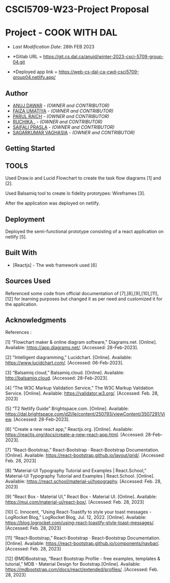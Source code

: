 # CSCI5709-W23-Project Proposal
<!--- The following README.md sample file was adapted from https://gist.github.com/PurpleBooth/109311bb0361f32d87a2#file-readme-template-md by Gabriella Mosquera for academic use ---> 
<!--- You may delete any comments in this sample README.md file. If needing to use as a .txt file then simply delete all comments, edit as needed, and save as a README.txt file --->

# Project - COOK WITH DAL

* *Last Modification Date*: 28th FEB 2023

* *Gitlab URL = https://git.cs.dal.ca/anujd/winter-2023-csci-5709-group-04.git
* *Deployed app link = https://web-cs-dal-ca-cwd-csci5709-group04.netlify.app/


## Author

* [ANUJ DAWAR](an877696@dal.ca) - *(OWNER and CONTRIBUTOR)*
* [FAIZA UMATIYA](faizaumatiya@dal.ca) - *(OWNER and CONTRIBUTOR)*
* [PARUL RAICH](pr678267@dal.ca) - *(OWNER and CONTRIBUTOR)*
* [RUCHIKA .](rc315087@dal.ca) - *(OWNER and CONTRIBUTOR)*
* [SAIFALI PRASLA](sf527330@dal.ca) - *(OWNER and CONTRIBUTOR)*
* [SAGARKUMAR VAGHASIA](sg682034@dal.ca) - *(OWNER and CONTRIBUTOR)*

## Getting Started

## TOOLS

Used Draw.io and Lucid Flowchart to create the task flow diagrams [1] and [2].

Used Balsamiq tool to create lo fidelity prototypes: Wireframes [3].

After the application was deployed on netlify.


## Deployment

Deployed the semi-functional prototype consisting of a react application on netlify [5].

## Built With

<!--- Provide a list of the frameworks used to build this application, your list should include the name of the framework used, the url where the framework is available for download and what the framework was used for, see the example below --->

* [Reactjs] - The web framework used [6]

## Sources Used
Referenced some code from official documentation of [7],[8],[9],[10],[11],[12] for learning purposes but changed it as per need and customized it for the application.

## Acknowledgments

References :

[1] “Flowchart maker & online diagram software,” Diagrams.net. [Online]. Available: https://app.diagrams.net/. [Accessed: 28-Feb-2023].

[2] "Intelligent diagramming," Lucidchart. [Online]. Available: https://www.lucidchart.com/. [Accessed: 06-Feb-2023].

[3] “Balsamiq cloud,” Balsamiq.cloud. [Online]. Available: http://balsamiq.cloud. [Accessed: 28-Feb-2023].

[4] “The W3C Markup Validation Service,” The W3C Markup Validation Service. [Online]. Available: https://validator.w3.org/. [Accessed: Feb. 28, 2023]

[5] “T2 Netlify Guide” Brightspace.com. [Online]. Available: https://dal.brightspace.com/d2l/le/content/250793/viewContent/3507291/View. [Accessed: 28-Feb-2023].

[6] “Create a new react app,” Reactjs.org. [Online]. Available: https://reactjs.org/docs/create-a-new-react-app.html. [Accessed: 28-Feb-2023].

[7] “React-Bootstrap,” React-Bootstrap · React-Bootstrap Documentation. [Online]. Available: https://react-bootstrap.github.io/layout/grid/. [Accessed: Feb. 28, 2023]

[8] “Material-UI Typography Tutorial and Examples | React.School,” Material-UI Typography Tutorial and Examples | React.School.  [Online]. Available: https://react.school/material-ui/typography. [Accessed: Feb. 28, 2023]

[9] “React Box - Material UI,” React Box - Material UI. [Online]. Available: https://mui.com/material-ui/react-box/. [Accessed: Feb. 28, 2023]

[10] C. Innocent, “Using React-Toastify to style your toast messages - LogRocket Blog,” LogRocket Blog, Jul. 12, 2022. [Online]. Available: https://blog.logrocket.com/using-react-toastify-style-toast-messages/. [Accessed: Feb. 28, 2023]

[11] “React-Bootstrap,” React-Bootstrap · React-Bootstrap Documentation. [Online]. Available: https://react-bootstrap.github.io/components/navbar/. [Accessed: Feb. 28, 2023]

[12] @MDBootstrap, “React Bootstrap Profile - free examples, templates & tutorial,” MDB - Material Design for Bootstrap.[Online]. Available: https://mdbootstrap.com/docs/react/extended/profiles/ .[Accessed: Feb. 28, 2023]

